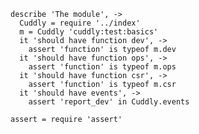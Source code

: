     describe 'The module', ->
      Cuddly = require '../index'
      m = Cuddly 'cuddly:test:basics'
      it 'should have function dev', ->
        assert 'function' is typeof m.dev
      it 'should have function ops', ->
        assert 'function' is typeof m.ops
      it 'should have function csr', ->
        assert 'function' is typeof m.csr
      it 'should have events', ->
        assert 'report_dev' in Cuddly.events

    assert = require 'assert'

